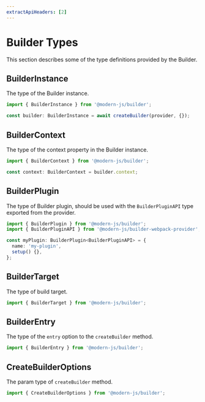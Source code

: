 ```yaml
---
extractApiHeaders: [2]
---
```


# Builder Types

This section describes some of the type definitions provided by the Builder.

## BuilderInstance

The type of the Builder instance.

```ts
import { BuilderInstance } from '@modern-js/builder';

const builder: BuilderInstance = await createBuilder(provider, {});
```

## BuilderContext

The type of the context property in the Builder instance.

```ts
import { BuilderContext } from '@modern-js/builder';

const context: BuilderContext = builder.context;
```

## BuilderPlugin

The type of Builder plugin, should be used with the `BuilderPluginAPI` type exported from the provider.

```ts
import { BuilderPlugin } from '@modern-js/builder';
import { BuilderPluginAPI } from '@modern-js/builder-webpack-provider';

const myPlugin: BuilderPlugin<BuilderPluginAPI> = {
  name: 'my-plugin',
  setup() {},
};
```

## BuilderTarget

The type of build target.

```ts
import { BuilderTarget } from '@modern-js/builder';
```

## BuilderEntry

The type of the `entry` option to the `createBuilder` method.

```ts
import { BuilderEntry } from '@modern-js/builder';
```

## CreateBuilderOptions

The param type of `createBuilder` method.

```ts
import { CreateBuilderOptions } from '@modern-js/builder';
```
